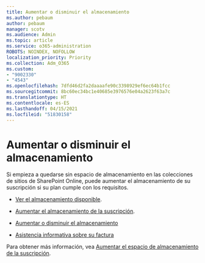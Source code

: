 ```yaml
---
title: Aumentar o disminuir el almacenamiento
ms.author: pebaum
author: pebaum
manager: scotv
ms.audience: Admin
ms.topic: article
ms.service: o365-administration
ROBOTS: NOINDEX, NOFOLLOW
localization_priority: Priority
ms.collection: Adm_O365
ms.custom:
- "9002330"
- "4543"
ms.openlocfilehash: 7dfd46d2fa2daaaafe90c3398929ef6ec64b1fcc
ms.sourcegitcommit: 8bc60ec34bc1e40685e3976576e04a2623f63a7c
ms.translationtype: HT
ms.contentlocale: es-ES
ms.lasthandoff: 04/15/2021
ms.locfileid: "51830158"
---
```

# <a name="increase-or-decrease-storage"></a>Aumentar o disminuir el almacenamiento

Si empieza a quedarse sin espacio de almacenamiento en las colecciones de sitios de SharePoint Online, puede aumentar el almacenamiento de su suscripción si su plan cumple con los requisitos. 

- [Ver el almacenamiento disponible](https://docs.microsoft.com/microsoft-365/commerce/add-storage-space?view=o365-worldwide#view-available-storage). 

- [Aumentar el almacenamiento de la suscripción](https://docs.microsoft.com/microsoft-365/commerce/add-storage-space?view=o365-worldwide#add-storage-to-your-subscription). 

- [Aumentar o disminuir el almacenamiento](https://docs.microsoft.com/microsoft-365/commerce/add-storage-space?view=o365-worldwide#increase-or-decrease-storage) 

- [Asistencia informativa sobre su factura](https://docs.microsoft.com/microsoft-365/commerce/billing-and-payments/understand-your-invoice?view=o365-worldwide)

Para obtener más información, vea [Aumentar el espacio de almacenamiento de la suscripción](https://docs.microsoft.com/microsoft-365/commerce/add-storage-space?view=o365-worldwide). 
